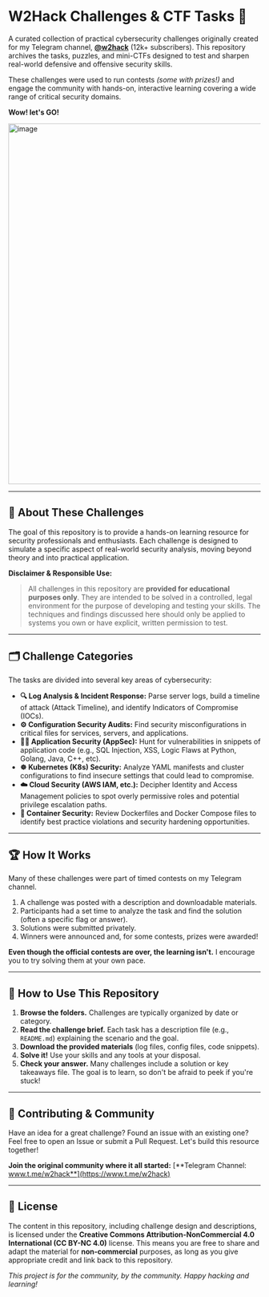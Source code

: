 # W2Hack Challenges & CTF Tasks 🚩

A curated collection of practical cybersecurity challenges originally created for my Telegram channel, [**@w2hack**](https://www.t.me/w2hack) (12k+ subscribers). This repository archives the tasks, puzzles, and mini-CTFs designed to test and sharpen real-world defensive and offensive security skills.

These challenges were used to run contests _(some with prizes!)_ and engage the community with hands-on, interactive learning covering a wide range of critical security domains. 

**Wow! let's GO!**

<img width="960" height="720" alt="image" src="https://github.com/user-attachments/assets/4212cee5-2566-40f6-9db3-1f62fecb7daf" />

---

## 🧠 About These Challenges

The goal of this repository is to provide a hands-on learning resource for security professionals and enthusiasts. Each challenge is designed to simulate a specific aspect of real-world security analysis, moving beyond theory and into practical application.

**Disclaimer & Responsible Use:**
> All challenges in this repository are **provided for educational purposes only**. They are intended to be solved in a controlled, legal environment for the purpose of developing and testing your skills. The techniques and findings discussed here should only be applied to systems you own or have explicit, written permission to test.

---

## 🗂️ Challenge Categories

The tasks are divided into several key areas of cybersecurity:

*   **🔍 Log Analysis & Incident Response:** Parse server logs, build a timeline of attack (Attack Timeline), and identify Indicators of Compromise (IOCs).
*   **⚙️ Configuration Security Audits:** Find security misconfigurations in critical files for services, servers, and applications.
*   **👨‍💻 Application Security (AppSec):** Hunt for vulnerabilities in snippets of application code (e.g., SQL Injection, XSS, Logic Flaws at Python, Golang, Java, C++, etc).
*   **☸️ Kubernetes (K8s) Security:** Analyze YAML manifests and cluster configurations to find insecure settings that could lead to compromise.
*   **☁️ Cloud Security (AWS IAM, etc.):** Decipher Identity and Access Management policies to spot overly permissive roles and potential privilege escalation paths.
*   **🐳 Container Security:** Review Dockerfiles and Docker Compose files to identify best practice violations and security hardening opportunities.

---

## 🏆 How It Works

Many of these challenges were part of timed contests on my Telegram channel.
1.  A challenge was posted with a description and downloadable materials.
2.  Participants had a set time to analyze the task and find the solution (often a specific flag or answer).
3.  Solutions were submitted privately.
4.  Winners were announced and, for some contests, prizes were awarded!

**Even though the official contests are over, the learning isn't.** I encourage you to try solving them at your own pace.

---

## 🚀 How to Use This Repository

1.  **Browse the folders.** Challenges are typically organized by date or category.
2.  **Read the challenge brief.** Each task has a description file (e.g., `README.md`) explaining the scenario and the goal.
3.  **Download the provided materials** (log files, config files, code snippets).
4.  **Solve it!** Use your skills and any tools at your disposal.
5.  **Check your answer.** Many challenges include a solution or key takeaways file. The goal is to learn, so don't be afraid to peek if you're stuck!

---

## 🤝 Contributing & Community

Have an idea for a great challenge? Found an issue with an existing one?
Feel free to open an Issue or submit a Pull Request. Let's build this resource together!

**Join the original community where it all started:**
[**Telegram Channel: www.t.me/w2hack**](https://www.t.me/w2hack)

---

## 📜 License

The content in this repository, including challenge design and descriptions, is licensed under the **Creative Commons Attribution-NonCommercial 4.0 International (CC BY-NC 4.0)** license.
This means you are free to share and adapt the material for **non-commercial** purposes, as long as you give appropriate credit and link back to this repository.

*This project is for the community, by the community. Happy hacking and learning!*
